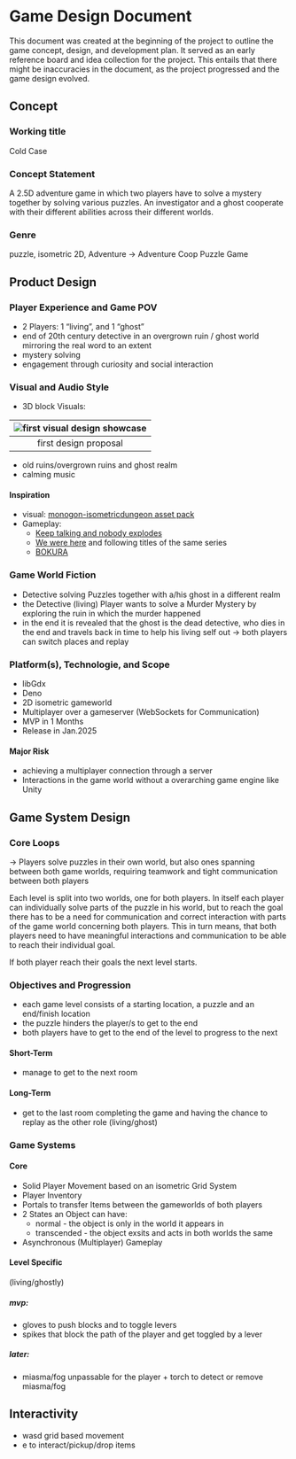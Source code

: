 # Game Design Document

This document was created at the beginning of the project to outline the game concept, design, and development plan. It
served as an early reference board and idea collection for the project. This entails that there might be inaccuracies in
the document, as the project progressed and the game design evolved.

## Concept

### Working title

Cold Case

### Concept Statement

A 2.5D adventure game in which two players have to solve a mystery together by solving various puzzles. An investigator
and a ghost cooperate with their different abilities across their different worlds.

### Genre

puzzle, isometric 2D, Adventure
→ Adventure Coop Puzzle Game

## Product Design

### Player Experience and Game POV

<!-- Who is the player? What is the setting? What is the fantasy the game grants the player? What emotions do
you want the player to feel? What keeps the player engaged for the duration of their play? -->

- 2 Players: 1 “living”, and 1 “ghost”
- end of 20th century detective in an overgrown ruin / ghost world mirroring the real word to an extent
- mystery solving
- engagement through curiosity and social interaction

### Visual and Audio Style

<!-- What is the “look and feel” of the game? How does this support the desired player’s experience? What
concept art or reference art can you show to give the feel of the game? -->

- 3D block Visuals:

| ![first visual design showcase](showcase.png) |
 |:---------------------------------------------:|
|             first design proposal             |

- old ruins/overgrown ruins and ghost realm
- calming music

#### Inspiration

- visual: [monogon-isometricdungeon asset pack](https://maxparata.itch.io/monogon-isometricdungeon)
- Gameplay:
    - [Keep talking and nobody explodes](https://keeptalkinggame.com/)
    - [We were here](https://store.steampowered.com/app/582500/We_Were_Here/) and following titles of the same series
    - [BOKURA](https://store.steampowered.com/app/1801110/BOKURA/)

### Game World Fiction

<!-- Briefly describe the game world and any narrative in player-relevant terms (as presented to the player). -->

- Detective solving Puzzles together with a/his ghost in a different realm
- the Detective (living) Player wants to solve a Murder Mystery by exploring the ruin in which the murder happened
- in the end it is revealed that the ghost is the dead detective, who dies in the end and travels back in time to help
  his living self out -> both players can switch places and replay

### Platform(s), Technologie, and Scope

<!-- PC or mobile? Table or phone? 2D or 3D? Unity or Javascript? How long to make, and how big a team?
How long to first-playable? How long to complete the game? Major risks? -->

- libGdx
- Deno
- 2D isometric gameworld
- Multiplayer over a gameserver (WebSockets for Communication)
- MVP in 1 Months
- Release in Jan.2025

#### Major Risk

- achieving a multiplayer connection through a server
- Interactions in the game world without a overarching game engine like Unity

## Game System Design

### Core Loops

<!-- How do game objects and the player’s actions form loops? Why is this engaging? How does this support
player goals? What emergent results do you expect/hope to see? If F2P, where are the monetization points? -->

→ Players solve puzzles in their own world, but also ones spanning between both game worlds, requiring teamwork and
tight communication between both players

Each level is split into two worlds, one for both players. In itself each player can individually solve parts of the
puzzle in his world, but to reach the goal there has to be a need for communication and correct interaction with parts
of the game world concerning both players. This in turn means, that both players need to have meaningful interactions
and communication to be able to reach their individual goal.

If both player reach their goals the next level starts.

### Objectives and Progression

<!-- How does the player move through the game, literally and figuratively, from tutorial to end? What are their
short-term and long-term goals (explicit or implicit)? How do these support the game concept, style, and
player-fantasy? -->

- each game level consists of a starting location, a puzzle and an end/finish location
- the puzzle hinders the player/s to get to the end
- both players have to get to the end of the level to progress to the next

#### Short-Term

- manage to get to the next room

#### Long-Term

- get to the last room completing the game and having the chance to replay as the other role (living/ghost)

### Game Systems

<!-- What systems are needed to make this game? Which ones are internal (simulation, etc.) and which does the
player interact with? -->

#### Core

- Solid Player Movement based on an isometric Grid System
- Player Inventory
- Portals to transfer Items between the gameworlds of both players
- 2 States an Object can have:
    - normal - the object is only in the world it appears in
    - transcended - the object exsits and acts in both worlds the same
- Asynchronous (Multiplayer) Gameplay

#### Level Specific

(living/ghostly)

##### mvp:

- gloves to push blocks and to toggle levers
- spikes that block the path of the player and get toggled by a lever

##### later:

- miasma/fog unpassable for the player + torch to detect or remove miasma/fog

## Interactivity

<!-- How are different kinds of interactivity used? (Action/Feedback, ST Cog, LT Cog, Emotional, Social, Cultural)
What is the player doing moment-by-moment? How does the player move through the world? How does
physics/combat/etc. work? A clear, professional-looking sketch of the primary game UX is helpful. -->

- wasd grid based movement
- e to interact/pickup/drop items

